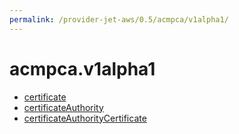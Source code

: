 ```yaml
---
permalink: /provider-jet-aws/0.5/acmpca/v1alpha1/
---
```


# acmpca.v1alpha1



* [certificate](certificate.md)
* [certificateAuthority](certificateAuthority.md)
* [certificateAuthorityCertificate](certificateAuthorityCertificate.md)